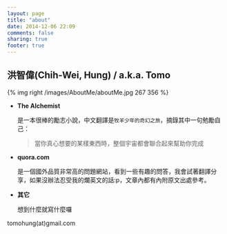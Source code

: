 ```yaml
---
layout: page
title: "about"
date: 2014-12-06 22:09
comments: false
sharing: true
footer: true
---
```


## **洪智偉(Chih-Wei, Hung)** / a.k.a. **Tomo**

{% img right /images/AboutMe/aboutMe.jpg 267 356 %}

* **The Alchemist** 

	是一本很棒的勵志小說，中文翻譯是`牧羊少年的奇幻之旅`，摘錄其中一句勉勵自己：
	> 當你真心想要的某樣東西時，整個宇宙都會聯合起來幫助你完成

* **quora.com**

	是一個國外品質非常高的問題網站，看到一些有趣的問答，我會試著翻譯分享，如果沒辦法忍受我的爛英文的話:p，文章內都有內附原文出處參考。

* **其它**

	想到什麼就寫什麼囉

tomohung(at)gmail.com
